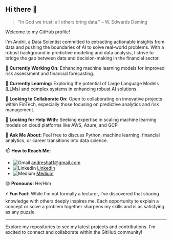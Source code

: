 ## Hi there 👋

> "In God we trust; all others bring data." – W. Edwards Deming

Welcome to my GitHub profile!

I'm Andrii, a Data Scientist committed to extracting actionable insights from data and pushing the boundaries of AI to solve real-world problems. With a robust background in predictive modeling and data analysis, I strive to bridge the gap between data and decision-making in the financial sector.

🔭 **Currently Working On:**
Enhancing machine learning models for improved risk assessment and financial forecasting.

🌱 **Currently Learning:**
Exploring the potential of Large Language Models (LLMs) and complex systems in enhancing robust AI solutions.

👯 **Looking to Collaborate On:**
Open to collaborating on innovative projects within FinTech, especially those focusing on predictive analytics and risk management.

🤔 **Looking for Help With:**
Seeking expertise in scaling machine learning models on cloud platforms like AWS, Azure, and GCP.

💬 **Ask Me About:**
Feel free to discuss Python, machine learning, financial analytics, or career transitions into data science.

📫 **How to Reach Me:**
- ![Gmail](https://img.shields.io/badge/Email-D14836?style=for-the-badge&logo=gmail&logoColor=white) [andreshat1@gmail.com](mailto:andreshat1@gmail.com)
- ![LinkedIn](https://img.shields.io/badge/LinkedIn-0077B5?style=for-the-badge&logo=linkedin&logoColor=white) [LinkedIn](https://www.linkedin.com/in/andreshat)
- ![Medium](https://img.shields.io/badge/Medium-000000?style=for-the-badge&logo=medium&logoColor=white) [Medium](https://medium.com/@andreshat)

😄 **Pronouns:**
He/Him

⚡ **Fun Fact:**
While I'm not formally a lecturer, I've discovered that sharing knowledge with others deeply inspires me. Each opportunity to explain a concept or solve a problem together sharpens my skills and is as satisfying as any puzzle.

---
Explore my repositories to see my latest projects and contributions. I'm excited to connect and collaborate within the GitHub community!

